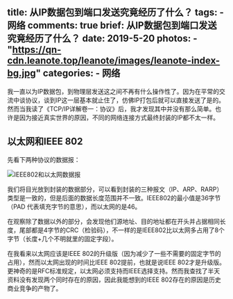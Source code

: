 title: 从IP数据包到端口发送究竟经历了什么？
tags:
    - 网络
comments: true
brief: 从IP数据包到端口发送究竟经历了什么？
date: 2019-5-20
photos:
    - "https://qn-cdn.leanote.top/leanote/images/leanote-index-bg.jpg"
categories:
    - 网络
---

我一直以为IP数据包，到物理层发送这之间不再有什么操作性了。因为在平常的交流中谈协议，谈到IP这一层基本就止住了，仿佛IP打包后就可以直接发送了是的。然而当我读了《TCP/IP详解卷一：协议》后，我才发现其中并没有那么简单。也许是因为接近真实世界的原因，不同的网络连接方式最终封装的IP都不太一样。

<!-- more -->

## 以太网和IEEE 802
先看下两种协议的数据报：

![IEEE802和以太网数据报](IEEE802和以太网数据报.png)

我们将目光放到封装的数据部分，可以看到封装的三种报文（IP、ARP、RARP）类型是一致的，但是后面的数据长度范围并不一致。IEEE802的最小值是36字节（PAD 代表填充字节的意思），而以太网的是46。

在观察除了数据以外的部分，会发现他们源地址、目的地址都在开头并占据相同长度，尾部都是4字节的CRC（检验码），不一样的是IEEE802比以太网多占用了8个字节（长度+几个不明就里的固定字段）。

在我看来以太网应该是IEEE 802的升级版（因为减少了一些不需要的固定字节的占用），然而以太网出现的时间比IEEE 802提前，也就是说IEEE 802才是升级版。更神奇的是RFC标准规定，以太网必须支持而IEEE选择支持。然而我查找了半天资料没有发现两个同时存在的原因，因此我能想到的IEEE 802存在的原因是历史商业竞争的产物了。

